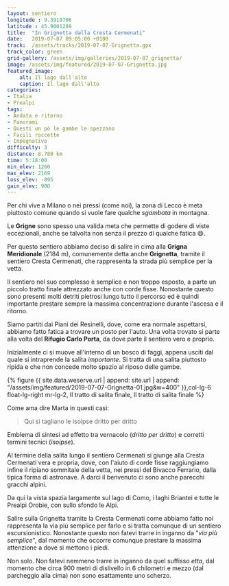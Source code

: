 ```yaml
---
layout: sentiero
longitude : 9.3919706
latitude : 45.9001209
title:  "In Grignetta dalla Cresta Cermenati"
date:   2019-07-07 09:05:00 +0100
track:  /assets/tracks/2019-07-07-Grignetta.gpx
track_color: green
grid-gallery: /assets/img/galleries/2019-07-07_grignetta/
image: /assets/img/featured/2019-07-07-Grignetta.jpg
featured_image:
    alt: Il lago dall'alto
    caption: Il lago dall'alto
categories:
- Italia
- Prealpi
tags:
- Andata e ritorno
- Panorami
- Questi un pò le gambe le spezzano
- Facili roccette
- Impegnativo
difficulty: 3
distance: 8.780 km
time: 5:18:00
min_elev: 1260
max_elev: 2169
loss_elev: -895
gain_elev: 900
---
```


Per chi vive a Milano o nei pressi (come noi), la zona di Lecco è meta piuttosto comune quando si vuole fare qualche _sgambata_ in montagna.

Le **Grigne** sono spesso una valida meta che permette di godere di viste eccezionali, anche se talvolta non senza il prezzo di qualche fatica :smile:.

Per questo sentiero abbiamo deciso di salire in cima alla **Grigna Meridionale** (2184 m), comunemente detta anche **Grignetta**, tramite il sentiero Cresta Cermenati, che rappresenta la strada più semplice per la vetta.

Il sentiero nel suo complesso è semplice e non troppo esposto, a parte un piccolo tratto finale attrezzato anche con corde fisse. Nonostante questo sono presenti molti detriti pietrosi lungo tutto il percorso ed è quindi importante prestare sempre la massima concentrazione durante l'ascesa e il ritorno.

Siamo partiti dai Piani dei Resinelli, dove, come era normale aspettarsi, abbiamo fatto fatica a trovare un posto per l'auto. Una volta trovato si parte alla volta del **Rifugio Carlo Porta**, da dove parte il sentiero vero e proprio.

Inizialmente ci si muove all'interno di un bosco di faggi, appena usciti dal quale si intraprende la salita _importante_. Si tratta di una salita piuttosto ripida e che non concede molto spazio al riposo delle gambe.

{% figure {{ site.data.weserve.url | append: site.url | append: "/assets/img/featured/2019-07-07-Grignetta-01.jpg&w=400" }},col-lg-6 float-lg-right mr-lg-2, Il tratto di salita finale, Il tratto di salita finale %}

Come ama dire Marta in questi casi:
> Qui si tagliano le isoipse dritto per dritto

Emblema di sintesi ad effetto tra vernacolo (_dritto per dritto_) e corretti termini tecnici (_isoipse_).

Al termine della salita lungo il sentiero Cermenati si giunge alla Cresta Cermenati vera e propria, dove, con l'aiuto di corde fisse raggiungiamo infine il ripiano sommitale della vetta, nei pressi del Bivacco Ferrario, dalla tipica forma di astronave. A darci il benvenuto ci sono anche parecchi gracchi alpini.

Da qui la vista spazia largamente sul lago di Como, i laghi Briantei e tutte le Prealpi Orobie, con sullo sfondo le Alpi.

Salire sulla Grignetta tramite la Cresta Cermenati come abbiamo fatto noi rappresenta la via più semplice per farlo e si tratta comunque di un sentiero escursionistico. Nonostante questo non fatevi trarre in inganno da "_via più semplice_", dal momento che occorre comunque prestare la massima attenzione a dove si mettono i piedi.

Non solo. Non fatevi nemmeno trarre in inganno da quel suffisso _etta_, dal momento che circa 900 metri di dislivello in 6 chilometri e mezzo (dal parcheggio alla cima) non sono esattamente uno scherzo.
